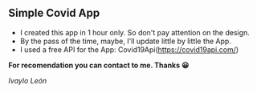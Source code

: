 ## Simple Covid App

- I created this app in 1 hour only. So don't pay attention on the design.
- By the pass of the time, maybe, I'll update little by little the App.
- I used a free API for the App: Covid19Api(https://covid19api.com/)

**For recomendation you can contact to me. Thanks 😀**

*Ivaylo León*
